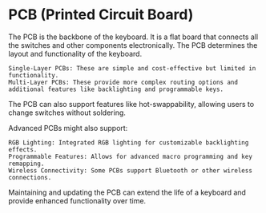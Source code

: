 
# PCB (Printed Circuit Board)

The PCB is the backbone of the keyboard. It is a flat board that connects all the switches and other components electronically. The PCB determines the layout and functionality of the keyboard.

    Single-Layer PCBs: These are simple and cost-effective but limited in functionality.
    Multi-Layer PCBs: These provide more complex routing options and additional features like backlighting and programmable keys.

The PCB can also support features like hot-swappability, allowing users to change switches without soldering.

Advanced PCBs might also support:

    RGB Lighting: Integrated RGB lighting for customizable backlighting effects.
    Programmable Features: Allows for advanced macro programming and key remapping.
    Wireless Connectivity: Some PCBs support Bluetooth or other wireless connections.

Maintaining and updating the PCB can extend the life of a keyboard and provide enhanced functionality over time.